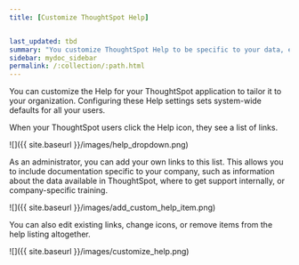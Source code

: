 ```yaml
---
title: [Customize ThoughtSpot Help]


last_updated: tbd
summary: "You customize ThoughtSpot Help to be specific to your data, examples, and documentation."
sidebar: mydoc_sidebar
permalink: /:collection/:path.html
---
```

You can customize the Help for your ThoughtSpot application to tailor it to your
organization. Configuring these Help settings sets system-wide defaults for all your
users.

When your ThoughtSpot users click the Help icon, they see a list of links.

![]({{ site.baseurl }}/images/help_dropdown.png)

As an administrator, you can add your own links to this list. This allows you to
include documentation specific to your company, such as information about the
data available in ThoughtSpot, where to get support internally, or
company-specific training.

![]({{ site.baseurl }}/images/add_custom_help_item.png)

You can also edit existing links, change icons, or remove items from the help listing altogether.

![]({{ site.baseurl }}/images/customize_help.png)
